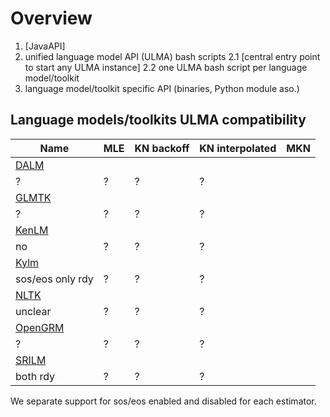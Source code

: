 # Overview
1. [JavaAPI]
2. unified language model API (ULMA) bash scripts
2.1 [central entry point to start any ULMA instance]
2.2 one ULMA bash script per language model/toolkit
3. language model/toolkit specific API (binaries, Python module aso.)

## Language models/toolkits ULMA compatibility
| Name | MLE | KN backoff | KN interpolated | MKN |
| ---- | --- | ---------- | --------------- | --- |
| [DALM](https://github.com/jnory/DALM)
 | ? | ? | ? | ? |
| [GLMTK](https://github.com/renepickhardt/generalized-language-modeling-toolkit)
 | ? | ? | ? | ? |
| [KenLM](http://kheafield.com/code/kenlm/)
 | no | ? | ? | ? |
| [Kylm](http://www.phontron.com/kylm/)
 | sos/eos only rdy | ? | ? | ? |
| [NLTK](https://github.com/nltk/nltk)
 | unclear | ? | ? | ? |
| [OpenGRM](http://opengrm.org/)
 | ? | ? | ? | ? |
| [SRILM](http://www.speech.sri.com/projects/srilm/)
 | both rdy | ? | ? | ? |

We separate support for sos/eos enabled and disabled for each estimator.

